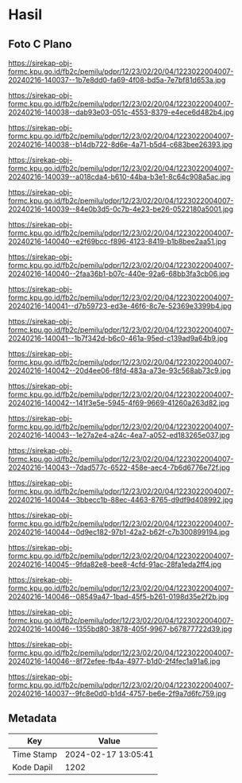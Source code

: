 # Hasil

## Foto C Plano

https://sirekap-obj-formc.kpu.go.id/fb2c/pemilu/pdpr/12/23/02/20/04/1223022004007-20240216-140037--1b7e8dd0-fa69-4f08-bd5a-7e7bf81d653a.jpg

https://sirekap-obj-formc.kpu.go.id/fb2c/pemilu/pdpr/12/23/02/20/04/1223022004007-20240216-140038--dab93e03-051c-4553-8379-e4ece6d482b4.jpg

https://sirekap-obj-formc.kpu.go.id/fb2c/pemilu/pdpr/12/23/02/20/04/1223022004007-20240216-140038--b14db722-8d6e-4a71-b5d4-c683bee26393.jpg

https://sirekap-obj-formc.kpu.go.id/fb2c/pemilu/pdpr/12/23/02/20/04/1223022004007-20240216-140039--a018cda4-b610-44ba-b3e1-8c64c908a5ac.jpg

https://sirekap-obj-formc.kpu.go.id/fb2c/pemilu/pdpr/12/23/02/20/04/1223022004007-20240216-140039--84e0b3d5-0c7b-4e23-be26-0522180a5001.jpg

https://sirekap-obj-formc.kpu.go.id/fb2c/pemilu/pdpr/12/23/02/20/04/1223022004007-20240216-140040--e2f69bcc-f896-4123-8419-b1b8bee2aa51.jpg

https://sirekap-obj-formc.kpu.go.id/fb2c/pemilu/pdpr/12/23/02/20/04/1223022004007-20240216-140040--2faa36b1-b07c-440e-92a6-68bb3fa3cb06.jpg

https://sirekap-obj-formc.kpu.go.id/fb2c/pemilu/pdpr/12/23/02/20/04/1223022004007-20240216-140041--d7b59723-ed3e-46f6-8c7e-52369e3399b4.jpg

https://sirekap-obj-formc.kpu.go.id/fb2c/pemilu/pdpr/12/23/02/20/04/1223022004007-20240216-140041--1b7f342d-b6c0-461a-95ed-c139ad9a64b9.jpg

https://sirekap-obj-formc.kpu.go.id/fb2c/pemilu/pdpr/12/23/02/20/04/1223022004007-20240216-140042--20d4ee06-f8fd-483a-a73e-93c568ab73c9.jpg

https://sirekap-obj-formc.kpu.go.id/fb2c/pemilu/pdpr/12/23/02/20/04/1223022004007-20240216-140042--141f3e5e-5945-4f69-9669-41260a263d82.jpg

https://sirekap-obj-formc.kpu.go.id/fb2c/pemilu/pdpr/12/23/02/20/04/1223022004007-20240216-140043--1e27a2e4-a24c-4ea7-a052-ed183265e037.jpg

https://sirekap-obj-formc.kpu.go.id/fb2c/pemilu/pdpr/12/23/02/20/04/1223022004007-20240216-140043--7dad577c-6522-458e-aec4-7b6d6776e72f.jpg

https://sirekap-obj-formc.kpu.go.id/fb2c/pemilu/pdpr/12/23/02/20/04/1223022004007-20240216-140044--3bbecc1b-88ec-4463-8765-d9df9d408992.jpg

https://sirekap-obj-formc.kpu.go.id/fb2c/pemilu/pdpr/12/23/02/20/04/1223022004007-20240216-140044--0d9ec182-97b1-42a2-b62f-c7b300899194.jpg

https://sirekap-obj-formc.kpu.go.id/fb2c/pemilu/pdpr/12/23/02/20/04/1223022004007-20240216-140045--9fda82e8-bee8-4cfd-91ac-28fa1eda2ff4.jpg

https://sirekap-obj-formc.kpu.go.id/fb2c/pemilu/pdpr/12/23/02/20/04/1223022004007-20240216-140046--08549a47-1bad-45f5-b261-0198d35e2f2b.jpg

https://sirekap-obj-formc.kpu.go.id/fb2c/pemilu/pdpr/12/23/02/20/04/1223022004007-20240216-140046--1355bd80-3878-405f-9967-b67877722d39.jpg

https://sirekap-obj-formc.kpu.go.id/fb2c/pemilu/pdpr/12/23/02/20/04/1223022004007-20240216-140046--8f72efee-fb4a-4977-b1d0-2f4fec1a91a6.jpg

https://sirekap-obj-formc.kpu.go.id/fb2c/pemilu/pdpr/12/23/02/20/04/1223022004007-20240216-140037--9fc8e0d0-b1d4-4757-be6e-2f9a7d6fc759.jpg


## Metadata

| Key        | Value               |
| ---------- | ------------------- |
| Time Stamp | 2024-02-17 13:05:41 |
| Kode Dapil | 1202                |



